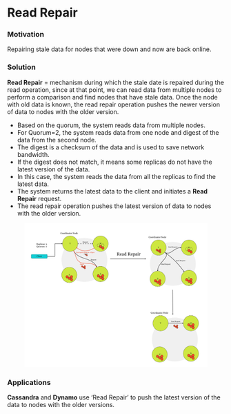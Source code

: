 # Read Repair

### Motivation

Repairing stale data for nodes that were down and now are back online.

### Solution

**Read Repair** = mechanism during which the stale date is repaired during the read operation, since at that point, we can read data from multiple nodes to perform a comparison and find nodes that have stale data. Once the node with old data is known, the read repair operation pushes the newer version of data to nodes with the older version.

* Based on the quorum, the system reads data from multiple nodes.
* For Quorum=2, the system reads data from one node and digest of the data from the second node.
* The digest is a checksum of the data and is used to save network bandwidth.
* If the digest does not match, it means some replicas do not have the latest version of the data.
* In this case, the system reads the data from all the replicas to find the latest data.
* The system returns the latest data to the client and initiates a **Read Repair** request.
* The read repair operation pushes the latest version of data to nodes with the older version.

<figure><img src="../../.gitbook/assets/Diana Playground (12).jpg" alt=""><figcaption></figcaption></figure>

### Applications

**Cassandra** and **Dynamo** use ‘Read Repair’ to push the latest version of the data to nodes with the older versions.
